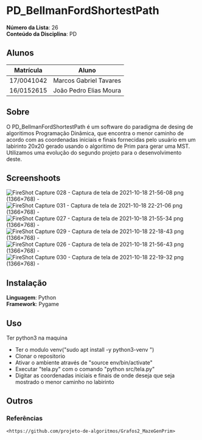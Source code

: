 # PD_BellmanFordShortestPath


**Número da Lista**: 26<br>
**Conteúdo da Disciplina**: PD<br>

## Alunos
|Matrícula | Aluno |
| -- | -- |
| 17/0041042  |  Marcos Gabriel Tavares |
| 16/0152615  |  João Pedro Elias Moura |

## Sobre 
O PD_BellmanFordShortestPath é um software do paradigma de desing de algoritimos Programação Dinâmica, que encontra o menor caminho de acordo com as coordenadas iniciais e finais fornecidas pelo usuário em um labirinto 20x20 gerado usando o algoritimo de Prim para gerar uma MST. Utilizamos uma evolução do segundo projeto para o desenvolvimento deste. 

## Screenshoots
![FireShot Capture 028 - Captura de tela de 2021-10-18 21-56-08 png (1366×768) - ](https://user-images.githubusercontent.com/69908186/137828340-25e5c996-5915-4a0c-a6f2-8d53529dd5e1.png)
![FireShot Capture 031 - Captura de tela de 2021-10-18 22-21-06 png (1366×768) - ](https://user-images.githubusercontent.com/69908186/137828354-ecdddfc7-6fc1-446a-895b-805874b99edd.png)
![FireShot Capture 027 - Captura de tela de 2021-10-18 21-55-34 png (1366×768) - ](https://user-images.githubusercontent.com/69908186/137828385-e4ae58f8-ac7b-4701-9f81-9e328b98174a.png)
![FireShot Capture 029 - Captura de tela de 2021-10-18 22-18-43 png (1366×768) - ](https://user-images.githubusercontent.com/69908186/137828405-f8ab1e5b-f468-4a57-8a63-f31ae80bd0d0.png)
![FireShot Capture 026 - Captura de tela de 2021-10-18 21-56-43 png (1366×768) - ](https://user-images.githubusercontent.com/69908186/137828427-0f057943-fceb-45de-9827-760f59abf494.png)
![FireShot Capture 030 - Captura de tela de 2021-10-18 22-19-32 png (1366×768) - ](https://user-images.githubusercontent.com/69908186/137828455-27f47175-c150-4b3f-8d50-f2e93069d363.png)


## Instalação 
**Linguagem**: Python<br>
**Framework**: Pygame<br>

## Uso 
Ter python3 na maquina
- Ter o modulo venv("sudo apt install -y python3-venv
")
- Clonar o repositorio
- Ativar o ambiente através de "source env/bin/activate"
- Executar "tela.py" com o comando "python src/tela.py"
- Digitar as coordenadas iniciais e finais de onde deseja que seja mostrado o menor caminho no labirinto

## Outros 
### Referências
    <https://github.com/projeto-de-algoritmos/Grafos2_MazeGenPrim>

